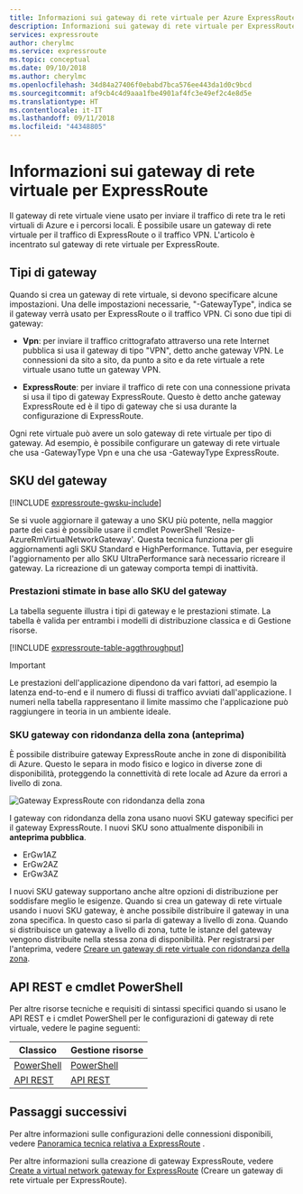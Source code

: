 ```yaml
---
title: Informazioni sui gateway di rete virtuale per Azure ExpressRoute | Microsoft Docs
description: Informazioni sui gateway di rete virtuale per ExpressRoute.
services: expressroute
author: cherylmc
ms.service: expressroute
ms.topic: conceptual
ms.date: 09/10/2018
ms.author: cherylmc
ms.openlocfilehash: 34d84a27406f0ebabd7bca576ee443da1d0c9bcd
ms.sourcegitcommit: af9cb4c4d9aaa1fbe4901af4fc3e49ef2c4e8d5e
ms.translationtype: HT
ms.contentlocale: it-IT
ms.lasthandoff: 09/11/2018
ms.locfileid: "44348805"
---
```

# <a name="about-virtual-network-gateways-for-expressroute"></a>Informazioni sui gateway di rete virtuale per ExpressRoute
Il gateway di rete virtuale viene usato per inviare il traffico di rete tra le reti virtuali di Azure e i percorsi locali. È possibile usare un gateway di rete virtuale per il traffico di ExpressRoute o il traffico VPN. L'articolo è incentrato sul gateway di rete virtuale per ExpressRoute.

## <a name="gateway-types"></a>Tipi di gateway

Quando si crea un gateway di rete virtuale, si devono specificare alcune impostazioni. Una delle impostazioni necessarie, "-GatewayType", indica se il gateway verrà usato per ExpressRoute o il traffico VPN. Ci sono due tipi di gateway: 

* **Vpn**: per inviare il traffico crittografato attraverso una rete Internet pubblica si usa il gateway di tipo "VPN", detto anche gateway VPN. Le connessioni da sito a sito, da punto a sito e da rete virtuale a rete virtuale usano tutte un gateway VPN.

* **ExpressRoute**: per inviare il traffico di rete con una connessione privata si usa il tipo di gateway ExpressRoute. Questo è detto anche gateway ExpressRoute ed è il tipo di gateway che si usa durante la configurazione di ExpressRoute.


Ogni rete virtuale può avere un solo gateway di rete virtuale per tipo di gateway. Ad esempio, è possibile configurare un gateway di rete virtuale che usa -GatewayType Vpn e una che usa -GatewayType ExpressRoute.

## <a name="gwsku"></a>SKU del gateway
[!INCLUDE [expressroute-gwsku-include](../../includes/expressroute-gwsku-include.md)]

Se si vuole aggiornare il gateway a uno SKU più potente, nella maggior parte dei casi è possibile usare il cmdlet PowerShell 'Resize-AzureRmVirtualNetworkGateway'. Questa tecnica funziona per gli aggiornamenti agli SKU Standard e HighPerformance. Tuttavia, per eseguire l'aggiornamento per allo SKU UltraPerformance sarà necessario ricreare il gateway. La ricreazione di un gateway comporta tempi di inattività.

### <a name="aggthroughput"></a>Prestazioni stimate in base allo SKU del gateway
La tabella seguente illustra i tipi di gateway e le prestazioni stimate. La tabella è valida per entrambi i modelli di distribuzione classica e di Gestione risorse.

[!INCLUDE [expressroute-table-aggthroughput](../../includes/expressroute-table-aggtput-include.md)]

> [!IMPORTANT]
> Le prestazioni dell'applicazione dipendono da vari fattori, ad esempio la latenza end-to-end e il numero di flussi di traffico avviati dall'applicazione. I numeri nella tabella rappresentano il limite massimo che l'applicazione può raggiungere in teoria in un ambiente ideale. 
> 
>

### <a name="zrgw"></a>SKU gateway con ridondanza della zona (anteprima)

È possibile distribuire gateway ExpressRoute anche in zone di disponibilità di Azure. Questo le separa in modo fisico e logico in diverse zone di disponibilità, proteggendo la connettività di rete locale ad Azure da errori a livello di zona.

![Gateway ExpressRoute con ridondanza della zona](./media/expressroute-about-virtual-network-gateways/zone-redundant.png)

I gateway con ridondanza della zona usano nuovi SKU gateway specifici per il gateway ExpressRoute. I nuovi SKU sono attualmente disponibili in **anteprima pubblica**.

* ErGw1AZ
* ErGw2AZ
* ErGw3AZ

I nuovi SKU gateway supportano anche altre opzioni di distribuzione per soddisfare meglio le esigenze. Quando si crea un gateway di rete virtuale usando i nuovi SKU gateway, è anche possibile distribuire il gateway in una zona specifica. In questo caso si parla di gateway a livello di zona. Quando si distribuisce un gateway a livello di zona, tutte le istanze del gateway vengono distribuite nella stessa zona di disponibilità. Per registrarsi per l'anteprima, vedere [Creare un gateway di rete virtuale con ridondanza della zona](../../articles/vpn-gateway/create-zone-redundant-vnet-gateway.md).

## <a name="resources"></a>API REST e cmdlet PowerShell
Per altre risorse tecniche e requisiti di sintassi specifici quando si usano le API REST e i cmdlet PowerShell per le configurazioni di gateway di rete virtuale, vedere le pagine seguenti:

| **Classico** | **Gestione risorse** |
| --- | --- |
| [PowerShell](https://msdn.microsoft.com/library/mt270335.aspx) |[PowerShell](https://docs.microsoft.com/powershell/module/azurerm.network#networking) |
| [API REST](https://msdn.microsoft.com/library/jj154113.aspx) |[API REST](https://msdn.microsoft.com/library/mt163859.aspx) |

## <a name="next-steps"></a>Passaggi successivi
Per altre informazioni sulle configurazioni delle connessioni disponibili, vedere [Panoramica tecnica relativa a ExpressRoute](expressroute-introduction.md) .

Per altre informazioni sulla creazione di gateway ExpressRoute, vedere [Create a virtual network gateway for ExpressRoute](expressroute-howto-add-gateway-resource-manager.md) (Creare un gateway di rete virtuale per ExpressRoute).
